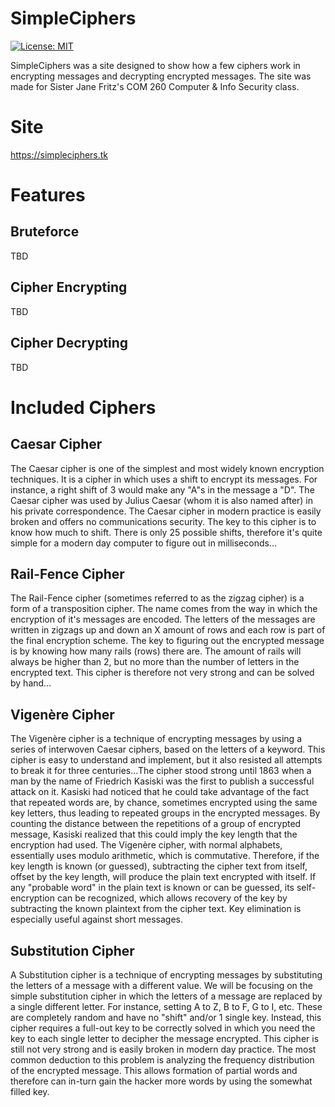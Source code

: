 # SimpleCiphers
[![License: MIT](https://img.shields.io/badge/License-MIT-yellow.svg)](https://github.com/TheWolfBadger/SimpleCiphers/blob/master/LICENSE)

SimpleCiphers was a site designed to show how a few ciphers work in encrypting messages and decrypting encrypted messages.
The site was made for Sister Jane Fritz's COM 260 Computer & Info Security class.
# Site
https://simpleciphers.tk
# Features
## Bruteforce
TBD
## Cipher Encrypting
TBD
## Cipher Decrypting
TBD
# Included Ciphers
## Caesar Cipher
The Caesar cipher is one of the simplest and most widely known encryption techniques. It is a cipher in which uses a shift to encrypt its messages. For instance, a right shift of 3 would make any "A"s in the message a "D". The Caesar cipher was used by Julius Caesar (whom it is also named after) in his private correspondence. The Caesar cipher in modern practice is easily broken and offers no communications security. The key to this cipher is to know how much to shift. There is only 25 possible shifts, therefore it's quite simple for a modern day computer to figure out in milliseconds...
## Rail-Fence Cipher
The Rail-Fence cipher (sometimes referred to as the zigzag cipher) is a form of a transposition cipher. The name comes from the way in which the encryption of it's messages are encoded. The letters of the messages are written in zigzags up and down an X amount of rows and each row is part of the final encryption scheme. The key to figuring out the encrypted message is by knowing how many rails (rows) there are. The amount of rails will always be higher than 2, but no more than the number of letters in the encrypted text. This cipher is therefore not very strong and can be solved by hand...
## Vigenère Cipher
The Vigenère cipher is a technique of encrypting messages by using a series of interwoven Caesar ciphers, based on the letters of a keyword. This cipher is easy to understand and implement, but it also resisted all attempts to break it for three centuries...The cipher stood strong until 1863 when a man by the name of Friedrich Kasiski was the first to publish a successful attack on it. Kasiski had noticed that he could take advantage of the fact that repeated words are, by chance, sometimes encrypted using the same key letters, thus leading to repeated groups in the encrypted messages. By counting the distance between the repetitions of a group of encrypted message, Kasiski realized that this could imply the key length that the encryption had used. The Vigenère cipher, with normal alphabets, essentially uses modulo arithmetic, which is commutative. Therefore, if the key length is known (or guessed), subtracting the cipher text from itself, offset by the key length, will produce the plain text encrypted with itself. If any "probable word" in the plain text is known or can be guessed, its self-encryption can be recognized, which allows recovery of the key by subtracting the known plaintext from the cipher text. Key elimination is especially useful against short messages.
## Substitution Cipher
A Substitution cipher is a technique of encrypting messages by substituting the letters of a message with a different value. We will be focusing on the simple substitution cipher in which the letters of a message are replaced by a single different letter. For instance, setting A to Z, B to F, G to I, etc. These are completely random and have no "shift" and/or 1 single key. Instead, this cipher requires a full-out key to be correctly solved in which you need the key to each single letter to decipher the message encrypted. This cipher is still not very strong and is easily broken in modern day practice. The most common deduction to this problem is analyzing the frequency distribution of the encrypted message. This allows formation of partial words and therefore can in-turn gain the hacker more words by using the somewhat filled key.